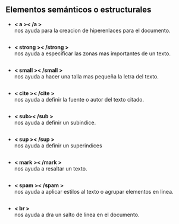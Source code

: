## Elementos semánticos o estructurales
* **< a >< /a >**
<br>nos ayuda para la creacion de hiperenlaces para el documento.
~~~

~~~
* **< strong >< /strong >**
<br>nos ayuda a especificar las zonas mas importantes de un texto.
~~~

~~~
* **< small >< /small >**
<br>nos ayuda a hacer una talla mas pequeña la letra del texto.
~~~

~~~
* **< cite >< /cite >**
<br>nos ayuda a definir la fuente o autor del texto citado.
~~~

~~~
* **< sub>< /sub >**
<br>nos ayuda a definir un subindice.
~~~

~~~
* **< sup >< /sup >**
<br>nos ayuda a definir un superindices
~~~

~~~
* **< mark >< /mark >**
<br>nos ayuda a resaltar un texto.
~~~

~~~
* **< spam >< /spam >**
<br>nos ayuda  a aplicar estilos al texto o agrupar elementos  en linea.
~~~

~~~
* **< br >**
<br>nos ayuda a dra un salto de linea en el documento.
~~~

~~~
